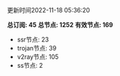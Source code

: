 更新时间2022-11-18 05:36:20

**总订阅: 45**
**总节点: 1252**
**有效节点: 169**
- ssr节点: 23
- trojan节点: 39
- v2ray节点: 105
- ss节点: 2
